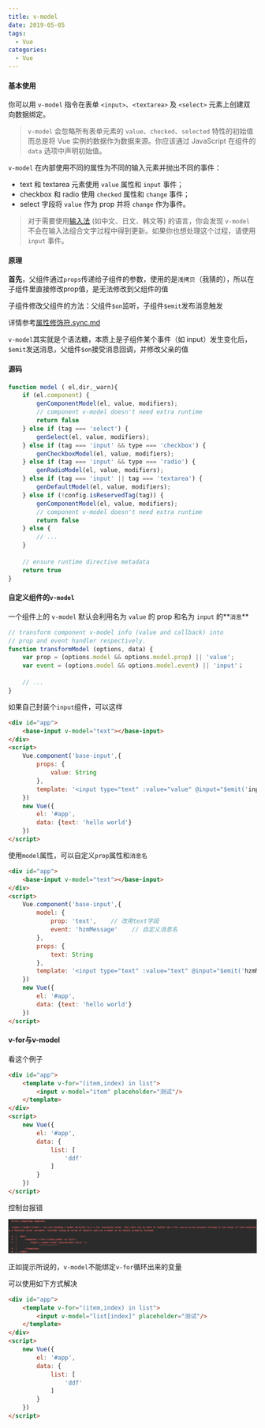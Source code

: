 ```yaml
---
title: v-model
date: 2019-05-05
tags:
  - Vue
categories:
  - Vue
---
```



#### 基本使用

你可以用 `v-model` 指令在表单 `<input>`、`<textarea>` 及 `<select>` 元素上创建双向数据绑定。

> `v-model` 会忽略所有表单元素的 `value`、`checked`、`selected` 特性的初始值而总是将 Vue 实例的数据作为数据来源。你应该通过 JavaScript 在组件的 `data` 选项中声明初始值。

`v-model` 在内部使用不同的属性为不同的输入元素并抛出不同的事件：

- text 和 textarea 元素使用 `value` 属性和 `input` 事件；
- checkbox 和 radio 使用 `checked` 属性和 `change` 事件；
- select 字段将 `value` 作为 prop 并将 `change` 作为事件。

> 对于需要使用[输入法](https://zh.wikipedia.org/wiki/输入法) (如中文、日文、韩文等) 的语言，你会发现 `v-model` 不会在输入法组合文字过程中得到更新。如果你也想处理这个过程，请使用 `input` 事件。

 

#### 原理

**首先**，父组件通过`props`传递给子组件的参数，使用的是`浅拷贝`（我猜的），所以在子组件里直接修改prop值，是无法修改到父组件的值

子组件修改父组件的方法：父组件`$on`监听，子组件`$emit`发布消息触发

详情参考[属性修饰符.sync.md](wiz://open_document?guid=f45a1f30-94d7-4380-b032-4cdd537daf72&kbguid=&private_kbguid=7472715c-1c9b-4521-b56a-c3c6c6f9ca6e)

 

`v-model`其实就是个语法糖，本质上是子组件某个事件（如 input）发生变化后，`$emit`发送消息，父组件`$on`接受消息回调，并修改父亲的值

 

#### 源码

```javascript
function model ( el,dir,_warn){
    if (el.component) {
        genComponentModel(el, value, modifiers);
        // component v-model doesn't need extra runtime
        return false
    } else if (tag === 'select') {
        genSelect(el, value, modifiers);
    } else if (tag === 'input' && type === 'checkbox') {
        genCheckboxModel(el, value, modifiers);
    } else if (tag === 'input' && type === 'radio') {
        genRadioModel(el, value, modifiers);
    } else if (tag === 'input' || tag === 'textarea') {
        genDefaultModel(el, value, modifiers);
    } else if (!config.isReservedTag(tag)) {
        genComponentModel(el, value, modifiers);
        // component v-model doesn't need extra runtime
        return false
    } else {
        // ...
    }
 
    // ensure runtime directive metadata
    return true
}
```

 

#### 自定义组件的`v-model`

一个组件上的 `v-model` 默认会利用名为 `value` 的 prop 和名为 `input` 的**`消息`**

```javascript
// transform component v-model info (value and callback) into
// prop and event handler respectively.
function transformModel (options, data) {
    var prop = (options.model && options.model.prop) || 'value';
    var event = (options.model && options.model.event) || 'input'；
 
    // ...
}
```

如果自己封装个`input`组件，可以这样

```html
<div id="app">
    <base-input v-model="text"></base-input>
</div>
<script>
    Vue.component('base-input',{
        props: {
            value: String
        },
        template: '<input type="text" :value="value" @input="$emit('input',$event.target.value)"/>'
    })
    new Vue({
        el: '#app',
        data: {text: 'hello world'}
    })
</script>
```

 

使用`model`属性，可以自定义`prop`属性和`消息名`

```html
<div id="app">
    <base-input v-model="text"></base-input>
</div>
<script>
    Vue.component('base-input',{
        model: {
            prop: 'text',    // 改用text字段
            event: 'hzmMessage'    // 自定义消息名
        },
        props: {
            text: String
        },
        template: '<input type="text" :value="text" @input="$emit('hzmMessage',$event.target.value)"/>'
    })
    new Vue({
        el: '#app',
        data: {text: 'hello world'}
    })
</script>
```

####   v-for与v-model

看这个例子

```html
<div id="app">
    <template v-for="(item,index) in list">
        <input v-model="item" placeholder="测试"/>
    </template>
</div>
<script>
    new Vue({
        el: '#app',
        data: {
            list: [
                'ddf'
            ]
        }
    })
</script>
```

控制台报错

![](https://raw.githubusercontent.com/hzmming/myGraphBed/master/微信图片_20191228134902.png)

正如提示所说的，`v-model`不能绑定`v-for`循环出来的变量

可以使用如下方式解决

```html
<div id="app">
    <template v-for="(item,index) in list">
        <input v-model="list[index]" placeholder="测试"/>
    </template>
</div>
<script>
    new Vue({
        el: '#app',
        data: {
            list: [
                'ddf'
            ]
        }
    })
</script>
```

